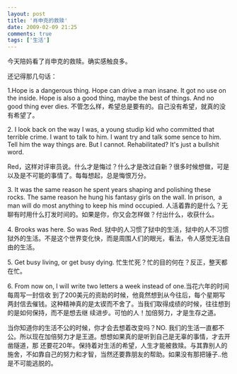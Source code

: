 ```yaml
---
layout: post
title: '肖申克的救赎'
date: 2009-02-09 21:25
comments: true
tags: ['生活']
---
```


今天陪妈看了肖申克的救赎。确实感触良多。

还记得那几句话：

1.Hope is a dangerous thing. Hope can drive a man insane. It got no use on the
inside. Hope is also a good thing, maybe the best of things. And no good thing
ever dies. 不管怎么样，希望总是要有的。自己没有希望，就真的没有希望了。

2\. I look back on the way I was, a young studip kid who committed that
terrible crime. I want to talk to him. I want try and talk some sence to him.
Tell him the way things are. But I cannot. Rehabilitated? It's just a bullshit
word.

Red，这样对评审员说。什么才是悔过？什么才是改过自新？很多时候想做，可是以及是不可能的事情了。每每想起，总是悔恨万分。

3\. It was the same reason he spent years shaping and polishing these rocks.
The same reason he hung his fantasy girls on the wall. In prison,  a man will
do most anything to keep his mind occupied.
人活着靠的是什么？无聊有时用什么打发时间的。如果是你，你又会怎样做？付出什么，收获什么。

4\. Brooks was here. So was Red.
狱中的人习惯了狱中的生活，狱中的人不习惯狱外的生活。不是这个世界变化快，而是周围人们的眼光，看法，令人感觉无法自由的生活。

5\. Get busy living, or get busy dying. 忙生忙死？忙的目的何在？反正，整天都在忙。

6\. From now on, I will write two letters a week instead of one.当花六年的时间每周写一封信收
到了200美元的资助的时候，他竟然想到从今往后，每个星期写两封信去催钱。这种精神真的是太锲而不舍了。当我们取得成绩的时候，往往想到的是如何保持，而不是想去继
续进步。可怕的人！加倍努力，才是生存之道。

当你知道你的生活不公的时候，你才会去想着改变吗？NO. 我们的生活一直都不公。所以现在加倍努力才是王道。想想如果真的是听到自己是无辜的事情，才去开凿隧道，那
还要花20年。保持着对生活的希望，人生才能被救赎。与其靠别人的施舍，不如靠自己的努力和才智，当然还要靠朋友的帮助。如果没有那把锤子..他是不可能逃脱的。

